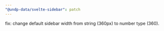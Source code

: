 ```yaml
---
"@undp-data/svelte-sidebar": patch
---
```


fix: change default sidebar width from string (360px) to number type (360).
